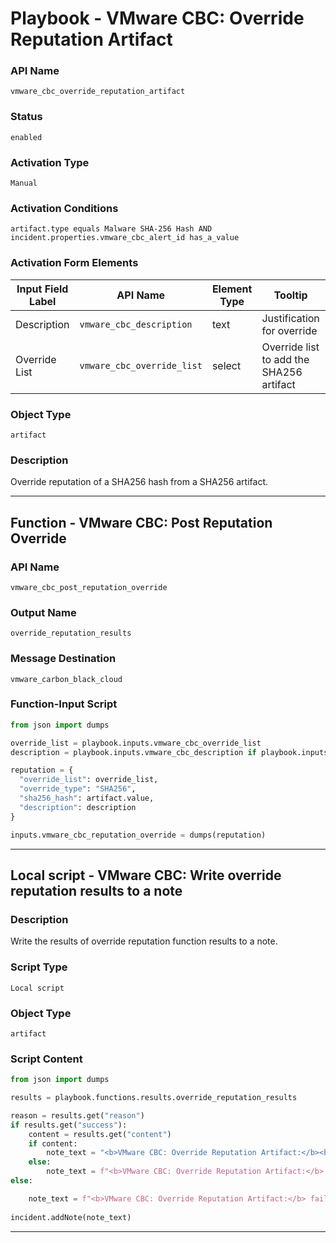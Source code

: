 <!--
    DO NOT MANUALLY EDIT THIS FILE
    THIS FILE IS AUTOMATICALLY GENERATED WITH resilient-sdk codegen
    Generated with resilient-sdk v52.0.0.0.927
-->

# Playbook - VMware CBC: Override Reputation Artifact

### API Name
`vmware_cbc_override_reputation_artifact`

### Status
`enabled`

### Activation Type
`Manual`

### Activation Conditions
`artifact.type equals Malware SHA-256 Hash AND incident.properties.vmware_cbc_alert_id has_a_value`

### Activation Form Elements
| Input Field Label | API Name | Element Type | Tooltip | Requirement |
| ----------------- | -------- | ------------ | ------- | ----------- |
| Description | `vmware_cbc_description` | text |  Justification for override | Optional |
| Override List | `vmware_cbc_override_list` | select | Override list to add the SHA256 artifact | Always |

### Object Type
`artifact`

### Description
Override reputation of a SHA256 hash from a SHA256 artifact. 


---
## Function - VMware CBC: Post Reputation Override

### API Name
`vmware_cbc_post_reputation_override`

### Output Name
`override_reputation_results`

### Message Destination
`vmware_carbon_black_cloud`

### Function-Input Script
```python
from json import dumps

override_list = playbook.inputs.vmware_cbc_override_list
description = playbook.inputs.vmware_cbc_description if playbook.inputs.vmware_cbc_description else None

reputation = {
  "override_list": override_list,
  "override_type": "SHA256",
  "sha256_hash": artifact.value,
  "description": description
}

inputs.vmware_cbc_reputation_override = dumps(reputation)
```

---

## Local script - VMware CBC: Write override reputation results to a note

### Description
Write the results of override reputation function results to a note.

### Script Type
`Local script`

### Object Type
`artifact`

### Script Content
```python
from json import dumps

results = playbook.functions.results.override_reputation_results

reason = results.get("reason")
if results.get("success"):
    content = results.get("content")
    if content:
        note_text = "<b>VMware CBC: Override Reputation Artifact:</b><br>  {0}.".format(dumps(content, indent=4))
    else:
        note_text = f"<b>VMware CBC: Override Reputation Artifact:</b> failed to post override_reputation - no content: {reason}."
else:

    note_text = f"<b>VMware CBC: Override Reputation Artifact:</b> failed to post override reputation: {reason}."
  
incident.addNote(note_text)
```

---


